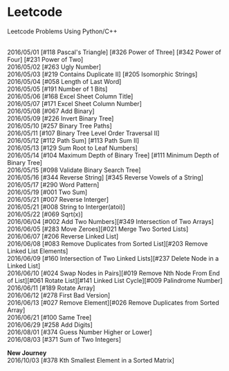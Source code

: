 # Leetcode
Leetcode Problems Using Python/C++<br/><br/>

2016/05/01 [#118 Pascal's Triangle] [#326 Power of Three] [#342 Power of Four] [#231 Power of Two] <br/>
2016/05/02 [#263 Ugly Number] <br/>
2016/05/03 [#219 Contains Duplicate II] [#205 Isomorphic Strings]<br/>
2016/05/04 [#058 Length of Last Word]<br/>
2016/05/05 [#191 Number of 1 Bits]<br/>
2016/05/06 [#168 Excel Sheet Column Title]<br/>
2016/05/07 [#171 Excel Sheet Column Number]<br/>
2016/05/08 [#067 Add Binary]<br/>
2016/05/09 [#226 Invert Binary Tree]<br/>
2016/05/10 [#257 Binary Tree Paths]<br/>
2016/05/11 [#107 Binary Tree Level Order Traversal II]<br/>
2016/05/12 [#112 Path Sum] [#113 Path Sum II]<br/>
2016/05/13 [#129 Sum Root to Leaf Numbers]<br/>
2016/05/14 [#104 Maximum Depth of Binary Tree] [#111 Minimum Depth of Binary Tree]<br/>
2016/05/15 [#098 Validate Binary Search Tree]<br/>
2016/05/16 [#344 Reverse String] [#345 Reverse Vowels of a String]<br/>
2016/05/17 [#290 Word Pattern]<br/>
2016/05/19 [#001 Two Sum]<br/>
2016/05/21 [#007 Reverse Interger]<br/>
2016/05/21 [#008 String to Interger(atoi)]<br/>
2016/05/22 [#069 Sqrt(x)]<br/>
2016/06/04 [#002 Add Two Numbers][#349 Intersection of Two Arrays]<br/>
2016/06/05 [#283 Move Zeroes][#021 Merge Two Sorted Lists]<br/>
2016/06/07 [#206 Reverse Linked List]<br/>
2016/06/08 [#083 Remove Duplicates from Sorted List][#203 Remove Linked List Elements]<br/>
2016/06/09 [#160 Intersection of Two Linked Lists][#237 Delete Node in a Linked List]<br/>
2016/06/10 [#024 Swap Nodes in Pairs][#019 Remove Nth Node From End of List][#061 Rotate List][#141 Linked List Cycle][#009 Palindrome Number]<br/>
2016/06/11 [#189 Rotate Array]<br/>
2016/06/12 [#278 First Bad Version]<br/>
2016/06/13 [#027 Remove Element][#026 Remove Duplicates from Sorted Array]<br/>
2016/06/21 [#100 Same Tree]<br/>
2016/06/29 [#258 Add Digits]<br/>
2016/08/01 [#374 Guess Number Higher or Lower]<br/>
2016/08/03 [#371 Sum of Two Integers]<br/>

**New Journey**<br/>
2016/10/03 [#378 Kth Smallest Element in a Sorted Matrix]<br/>

